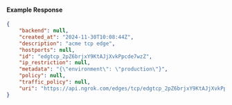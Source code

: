 <!-- Code generated for API Clients. DO NOT EDIT. -->

#### Example Response

```json
{
	"backend": null,
	"created_at": "2024-11-30T10:08:44Z",
	"description": "acme tcp edge",
	"hostports": null,
	"id": "edgtcp_2pZ6brjxY9KtAJjXvkPpcde7wzZ",
	"ip_restriction": null,
	"metadata": "{\"environment\": \"production\"}",
	"policy": null,
	"traffic_policy": null,
	"uri": "https://api.ngrok.com/edges/tcp/edgtcp_2pZ6brjxY9KtAJjXvkPpcde7wzZ"
}
```
